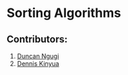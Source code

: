 # Sorting Algorithms 

## Contributors:
1. [Duncan Ngugi](https://github.com/ngugimuchangi)
2. [Dennis Kinyua](https://github.com/denkin14)
